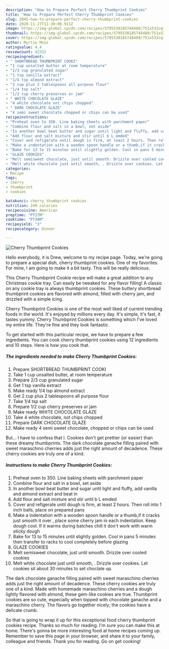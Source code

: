 ```yaml
---
description: "How to Prepare Perfect Cherry Thumbprint Cookies"
title: "How to Prepare Perfect Cherry Thumbprint Cookies"
slug: 2045-how-to-prepare-perfect-cherry-thumbprint-cookies
date: 2020-11-27T11:30:06.911Z
image: https://img-global.cpcdn.com/recipes/5795538185748480/751x532cq70/cherry-thumbprint-cookies-recipe-main-photo.jpg
thumbnail: https://img-global.cpcdn.com/recipes/5795538185748480/751x532cq70/cherry-thumbprint-cookies-recipe-main-photo.jpg
cover: https://img-global.cpcdn.com/recipes/5795538185748480/751x532cq70/cherry-thumbprint-cookies-recipe-main-photo.jpg
author: Myrtie Moss
ratingvalue: 4.4
reviewcount: 42332
recipeingredient:
- " SHORTBREAD THUMBPRINT COOKI"
- "1 cup unsalted butter at room temperature"
- "2/3 cup granulated sugar"
- "1 tsp vanilla extract"
- "1/4 tsp almond extract"
- "2 cup plus 2 tablespoons all purpose flour"
- "1/4 tsp salt"
- "1/2 cup cherry preserves or jam"
- " WHITE CHOCOLATE GLAZE"
- "4 white chocolate not chips chopped"
- " DARK CHOCOLATE GLAZE"
- "4 semi sweet chocolate chopped or chips can be used"
recipeinstructions:
- "Preheat oven to 350. Line baking sheets with parchment paper"
- "Combine flour and salt in a bowl, set aside"
- "In another bowl beat butter and sugar until light and fluffy, add vanilla and almond extract and beat in"
- "Add flour and salt mixture and stir until b L emded"
- "Cover and refigerate until dough is firm, at least 2 hours. Then roll into 1 inch balls, place on prepared pans"
- "Make a indentation with a wooden spoon handle or a thumb,if it cracks just smooth it over , place some cherry jam in each indentation. Keep dough cool. If it warms during batches chill it don&#39;t work with warm sticky dough"
- "Bake for 13 to 15 minutes until slightly golden. Cool in pans 5 minutes then transfer to racks to cool completely  before glazing"
- "GLAZE COOKIES"
- "Melt semisweet chocolate, just until smooth. Drizzle over cooled cookies"
- "Melt white chocolate just until smooth, . Drizzle over cookies. Let cookies  sit about 30 minutes to set choclate up."
categories:
- Recipe
tags:
- cherry
- thumbprint
- cookies

katakunci: cherry thumbprint cookies 
nutrition: 249 calories
recipecuisine: American
preptime: "PT27M"
cooktime: "PT38M"
recipeyield: "3"
recipecategory: Dinner

---
```



![Cherry Thumbprint Cookies](https://img-global.cpcdn.com/recipes/5795538185748480/751x532cq70/cherry-thumbprint-cookies-recipe-main-photo.jpg)

Hello everybody, it is Drew, welcome to my recipe page. Today, we're going to prepare a special dish, cherry thumbprint cookies. One of my favorites. For mine, I am going to make it a bit tasty. This will be really delicious.

This Cherry Thumbprint Cookie recipe will make a great addition to any Christmas cookie tray. Can easily be tweaked for any flavor filling! A classic on any cookie tray is always thumbprint cookies. These buttery shortbread thumbprint cookies are flavored with almond, filled with cherry jam, and drizzled with a simple icing.

Cherry Thumbprint Cookies is one of the most well liked of current trending foods in the world. It's enjoyed by millions every day. It's simple, it's fast, it tastes yummy. Cherry Thumbprint Cookies is something which I've loved my entire life. They're fine and they look fantastic.


To get started with this particular recipe, we have to prepare a few ingredients. You can cook cherry thumbprint cookies using 12 ingredients and 10 steps. Here is how you cook that.

<!--inarticleads1-->

##### The ingredients needed to make Cherry Thumbprint Cookies:

1. Prepare  SHORTBREAD THUMBPRINT COOKI
1. Take 1 cup unsalted butter, at room temperature
1. Prepare 2/3 cup granulated sugar
1. Get 1 tsp vanilla extract
1. Make ready 1/4 tsp almond extract
1. Get 2 cup plus 2 tablespoons all purpose flour
1. Take 1/4 tsp salt
1. Prepare 1/2 cup cherry preserves or jam
1. Make ready  WHITE CHOCOLATE GLAZE
1. Take 4 white chocolate, not chips chopped
1. Prepare  DARK CHOCOLATE GLAZE
1. Make ready 4 semi sweet chocolate, chopped or chips can be used


But… I have to confess that I. Cookies don&#39;t get prettier (or easier) than these dreamy thumbprints. The dark chocolate ganache filling paired with sweet maraschino cherries adds just the right amount of decadence. These cherry cookies are truly one of a kind. 

<!--inarticleads2-->

##### Instructions to make Cherry Thumbprint Cookies:

1. Preheat oven to 350. Line baking sheets with parchment paper
1. Combine flour and salt in a bowl, set aside
1. In another bowl beat butter and sugar until light and fluffy, add vanilla and almond extract and beat in
1. Add flour and salt mixture and stir until b L emded
1. Cover and refigerate until dough is firm, at least 2 hours. Then roll into 1 inch balls, place on prepared pans
1. Make a indentation with a wooden spoon handle or a thumb,if it cracks just smooth it over , place some cherry jam in each indentation. Keep dough cool. If it warms during batches chill it don&#39;t work with warm sticky dough
1. Bake for 13 to 15 minutes until slightly golden. Cool in pans 5 minutes then transfer to racks to cool completely  before glazing
1. GLAZE COOKIES
1. Melt semisweet chocolate, just until smooth. Drizzle over cooled cookies
1. Melt white chocolate just until smooth, . Drizzle over cookies. Let cookies  sit about 30 minutes to set choclate up.


The dark chocolate ganache filling paired with sweet maraschino cherries adds just the right amount of decadence. These cherry cookies are truly one of a kind. Made with homemade maraschino cherries and a dough lightly flavored with almond, these gem-like cookies are true. Thumbprint cookies are so cute, especially when topped with chocolate ganache and a maraschino cherry. The flavors go together nicely; the cookies have a delicate crumb. 

So that is going to wrap it up for this exceptional food cherry thumbprint cookies recipe. Thanks so much for reading. I'm sure you can make this at home. There's gonna be more interesting food at home recipes coming up. Remember to save this page in your browser, and share it to your family, colleague and friends. Thank you for reading. Go on get cooking!
